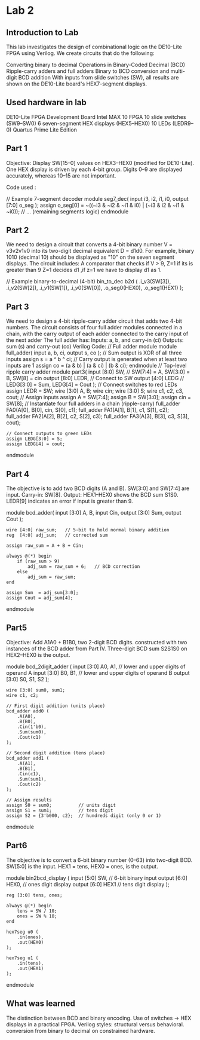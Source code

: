 # Lab 2

## Introduction to Lab

This lab investigates the design of combinational logic on the DE10-Lite FPGA using Verilog.
 We create circuits that do the following:

 Converting binary to decimal
 Operations in Binary-Coded Decimal (BCD)
 Ripple-carry adders and full adders
 Binary to BCD conversion and multi-digit BCD addition
 With inputs from slide switches (SW), all results are shown on the DE10-Lite board's HEX7-segment displays.

## Used hardware in lab

DE10-Lite FPGA Development Board
Intel MAX 10 FPGA
10 slide switches (SW9–SW0)
6 seven-segment HEX displays (HEX5–HEX0)
10 LEDs (LEDR9–0)
Quartus Prime Lite Edition



## Part 1

Objective: Display SW[15–0] values on HEX3–HEX0 (modified for DE10-Lite).
One HEX display is driven by each 4-bit group.
Digits 0–9 are displayed accurately, whereas 10–15 are not important.

Code used : 

// Example 7-segment decoder
module seg7_dec(
    input i3, i2, i1, i0,
    output [7:0] o_seg
);
    assign o_seg[0] = ~((~i3 & ~i2 & ~i1 & i0) |
                        (~i3 & i2 & ~i1 & ~i0));
    // … (remaining segments logic)
endmodule

## Part 2 

We need to design a circuit that converts a 4-bit binary number V = v3v2v1v0 into its two-digit decimal 
equivalent D = d1d0. For example, binary 1010 (decimal 10) should be displayed as "10" on the seven
segment displays. 
The circuit includes: 
A comparator that checks if V > 9, Z=1 if its is greater than 9 
Z=1 decides d1 ,if z=1 we have to display d1 as 1. 


// Example binary-to-decimal (4-bit)
bin_to_dec b2d (
    .i_v3(SW[3]), .i_v2(SW[2]), .i_v1(SW[1]), .i_v0(SW[0]),
    .o_seg0(HEX0), .o_seg1(HEX1)
);

## Part 3

We need to design a 4-bit ripple-carry adder circuit that adds two 4-bit numbers. The circuit consists of 
four full adder modules connected in a chain, with the carry output of each adder connected to the 
carry input of the next adder 
The full adder has: 
Inputs: a, b, and carry-in (ci) 
Outputs: sum (s) and carry-out (co) 
Verilog Code: 
// Full adder module 
module full_adder( 
input a, b, ci, 
output s, co 
); 
// Sum output is XOR of all three inputs 
assign s = a ^ b ^ ci; 
// Carry output is generated when at least two inputs are 1 
assign co = (a & b) | (a & ci) | (b & ci); 
endmodule 
// Top-level ripple carry adder 
module part3( 
input [8:0] SW,  // SW[7:4] = A, SW[3:0] = B, SW[8] = cin 
output [8:0] LEDR,  // Connect to SW 
output [4:0] LEDG   // LEDG[3:0] = Sum, LEDG[4] = Cout 
); 
// Connect switches to red LEDs 
assign LEDR = SW; 
wire [3:0] A, B; 
wire cin; 
wire [3:0] S; 
wire c1, c2, c3, cout; 
// Assign inputs 
assign A = SW[7:4]; 
assign B = SW[3:0]; 
assign cin = SW[8]; 
// Instantiate four full adders in a chain (ripple-carry) 
full_adder FA0(A[0], B[0], cin, S[0], c1); 
    full_adder FA1(A[1], B[1], c1, S[1], c2); 
    full_adder FA2(A[2], B[2], c2, S[2], c3); 
    full_adder FA3(A[3], B[3], c3, S[3], cout); 
     
    // Connect outputs to green LEDs 
    assign LEDG[3:0] = S; 
    assign LEDG[4] = cout; 
endmodule

## Part 4 

The objective is to add two BCD digits (A and B).
 SW[3:0] and SW[7:4] are input.
 Carry-in: SW[8].
 Output: HEX1–HEX0 shows the BCD sum S1S0.
 LEDR[9] indicates an error if input is greater than 9.


module bcd_adder(
    input  [3:0] A, B,
    input        Cin,
    output [3:0] Sum,
    output       Cout
);

    wire [4:0] raw_sum;   // 5-bit to hold normal binary addition
    reg  [4:0] adj_sum;   // corrected sum

    assign raw_sum = A + B + Cin;

    always @(*) begin
        if (raw_sum > 9)
            adj_sum = raw_sum + 6;   // BCD correction
        else
            adj_sum = raw_sum;
    end

    assign Sum  = adj_sum[3:0];
    assign Cout = adj_sum[4];

endmodule


## Part5

Objective: Add A1A0 + B1B0, two 2-digit BCD digits.
 constructed with two instances of the BCD adder from Part IV.
 Three-digit BCD sum S2S1S0 on HEX2–HEX0 is the output.

module bcd_2digit_adder (
    input  [3:0] A0, A1,   // lower and upper digits of operand A
    input  [3:0] B0, B1,   // lower and upper digits of operand B
    output [3:0] S0, S1, S2
);

    wire [3:0] sum0, sum1;
    wire c1, c2;

    // First digit addition (units place)
    bcd_adder add0 (
        .A(A0),
        .B(B0),
        .Cin(1'b0),
        .Sum(sum0),
        .Cout(c1)
    );

    // Second digit addition (tens place)
    bcd_adder add1 (
        .A(A1),
        .B(B1),
        .Cin(c1),
        .Sum(sum1),
        .Cout(c2)
    );

    // Assign results
    assign S0 = sum0;          // units digit
    assign S1 = sum1;          // tens digit
    assign S2 = {3'b000, c2};  // hundreds digit (only 0 or 1)

endmodule

## Part6

The objective is to convert a 6-bit binary number (0–63) into two-digit BCD.
 SW[5:0] is the input.
 HEX1 = tens, HEX0 = ones, is the output.

module bin2bcd_display (
    input  [5:0] SW,       // 6-bit binary input
    output [6:0] HEX0,     // ones digit display
    output [6:0] HEX1      // tens digit display
);

    reg [3:0] tens, ones;

    always @(*) begin
        tens = SW / 10;
        ones = SW % 10;
    end

    hex7seg u0 (
        .in(ones),
        .out(HEX0)
    );

    hex7seg u1 (
        .in(tens),
        .out(HEX1)
    );

endmodule

## What was learned 

The distinction between BCD and binary encoding.
Use of switches → HEX displays in a practical FPGA.
Verilog styles: structural versus behavioral.
conversion from binary to decimal on constrained hardware.








